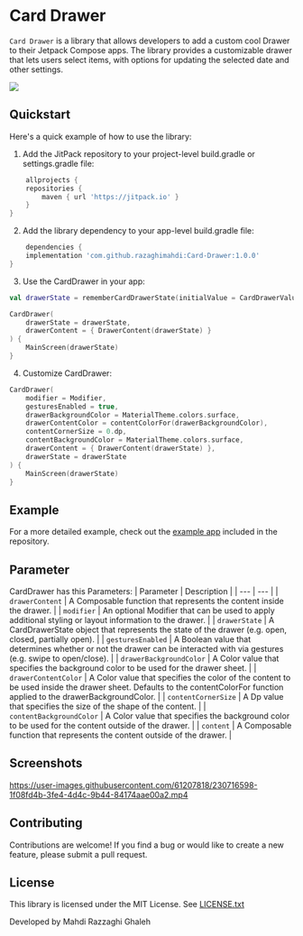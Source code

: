 # Card Drawer

`Card Drawer` is a library that allows developers to add a custom cool Drawer to their Jetpack
Compose apps. The library provides a customizable drawer that lets users select items, with options
for updating the selected date and other settings.

[![](https://jitpack.io/v/razaghimahdi/Card-Drawer.svg)](https://jitpack.io/#razaghimahdi/Card-Drawer)

## Quickstart

Here's a quick example of how to use the library:

1. Add the JitPack repository to your project-level build.gradle or settings.gradle file:

```groovy
    allprojects {
    repositories {
        maven { url 'https://jitpack.io' }
    }
}
```

2. Add the library dependency to your app-level build.gradle file:

```groovy
    dependencies {
    implementation 'com.github.razaghimahdi:Card-Drawer:1.0.0'
} 
```

3. Use the CardDrawer in your app:

```kotlin
val drawerState = rememberCardDrawerState(initialValue = CardDrawerValue.Closed)

CardDrawer(
    drawerState = drawerState,
    drawerContent = { DrawerContent(drawerState) }
) {
    MainScreen(drawerState)
}
```

4. Customize CardDrawer:

```Kotlin
CardDrawer(
    modifier = Modifier,
    gesturesEnabled = true,
    drawerBackgroundColor = MaterialTheme.colors.surface,
    drawerContentColor = contentColorFor(drawerBackgroundColor),
    contentCornerSize = 0.dp,
    contentBackgroundColor = MaterialTheme.colors.surface,
    drawerContent = { DrawerContent(drawerState) },
    drawerState = drawerState
) {
    MainScreen(drawerState)
}
```

## Example

For a more detailed example, check out
the [example app](https://github.com/razaghimahdi/CardDrawer/blob/master/app/src/main/java/com/razaghimahdi/fullnavigationdrawer/MainActivity.kt)
included in the repository.

## Parameter

CardDrawer has this Parameters:
| Parameter | Description |
| --- | --- |
| `drawerContent` | A Composable function that represents the content inside the drawer. |
| `modifier` | An optional Modifier that can be used to apply additional styling or layout information to the drawer. |
| `drawerState` | A CardDrawerState object that represents the state of the drawer (e.g. open, closed, partially open). |
| `gesturesEnabled` | A Boolean value that determines whether or not the drawer can be interacted with via gestures (e.g. swipe to open/close). |
| `drawerBackgroundColor` | A Color value that specifies the background color to be used for the drawer sheet. |
| `drawerContentColor` | A Color value that specifies the color of the content to be used inside the drawer sheet. Defaults to the contentColorFor function applied to the drawerBackgroundColor. |
| `contentCornerSize` | A Dp value that specifies the size of the shape of the content. |
| `contentBackgroundColor` | A Color value that specifies the background color to be used for the content outside of the drawer. |
| `content` | A Composable function that represents the content outside of the drawer. |


## Screenshots

https://user-images.githubusercontent.com/61207818/230716598-1f08fd4b-3fe4-4d4c-9b44-84174aae00a2.mp4


## Contributing

Contributions are welcome! If you find a bug or would like to create a new feature, please submit a
pull request.

## License

This library is licensed under the MIT License.
See [LICENSE.txt](https://github.com/razaghimahdi/CardDrawer/blob/master/LICENSE)

Developed by Mahdi Razzaghi Ghaleh
